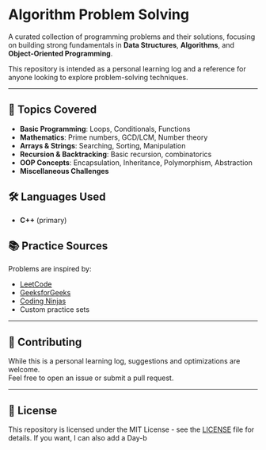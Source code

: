# Algorithm Problem Solving

A curated collection of programming problems and their solutions, focusing on building strong fundamentals in **Data Structures**, **Algorithms**, and **Object-Oriented Programming**.

This repository is intended as a personal learning log and a reference for anyone looking to explore problem-solving techniques.

---

## 🚀 Topics Covered
- **Basic Programming**: Loops, Conditionals, Functions
- **Mathematics**: Prime numbers, GCD/LCM, Number theory
- **Arrays & Strings**: Searching, Sorting, Manipulation
- **Recursion & Backtracking**: Basic recursion, combinatorics
- **OOP Concepts**: Encapsulation, Inheritance, Polymorphism, Abstraction
- **Miscellaneous Challenges**

## 🛠 Languages Used
- **C++** (primary)

## 📚 Practice Sources
Problems are inspired by:
- [LeetCode](https://leetcode.com/)
- [GeeksforGeeks](https://www.geeksforgeeks.org/)
- [Coding Ninjas](https://www.codingninjas.com/)
- Custom practice sets


---

## 🤝 Contributing
While this is a personal learning log, suggestions and optimizations are welcome.  
Feel free to open an issue or submit a pull request.

---

## 📜 License
This repository is licensed under the MIT License - see the [LICENSE](LICENSE) file for details.
If you want, I can also add a Day-b
